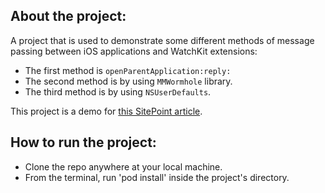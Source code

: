 ## About the project:

A project that is used to demonstrate some different methods of message passing between iOS applications and WatchKit extensions:
* The first method is `openParentApplication:reply:`
* The second method is by using `MMWormhole` library.
* The third method is by using `NSUserDefaults`.

This project is a demo for [this SitePoint article](http://www.sitepoint.com/passing-messages-between-ios-apps-and-watchkit-extensions/). 

## How to run the project:
* Clone the repo anywhere at your local machine.
* From the terminal, run 'pod install' inside the project's directory.
